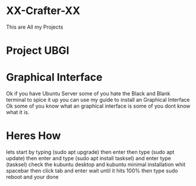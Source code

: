 # XX-Crafter-XX
This are All my Projects
# Project UBGI

# Graphical Interface
Ok if you have Ubuntu Server some of you hate the Black and Blank terminal to spice it up you can use my guide to install an Graphical Interface
Ok some of you know what an graphical interface is some of you dont know what it is.
# Heres How
lets start by typing
(sudo apt upgrade)
then enter
then type
(sudo apt update)
then enter
and type
(sudo apt install tasksel)
and enter
type
(tasksel)
check the kubuntu desktop and kubuntu minimal installation whit spacebar
then click tab and enter
wait until it hits 100% then type sudo reboot
and your done
